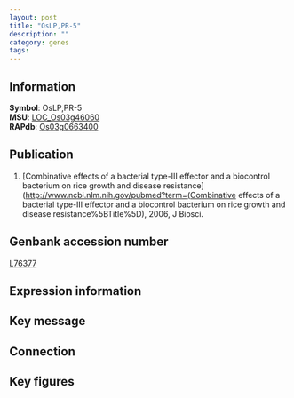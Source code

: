 ```yaml
---
layout: post
title: "OsLP,PR-5"
description: ""
category: genes
tags: 
---
```


## Information
__Symbol__: OsLP,PR-5  
__MSU__: [LOC_Os03g46060](http://rice.plantbiology.msu.edu/cgi-bin/ORF_infopage.cgi?orf=LOC_Os03g46060)  
__RAPdb__: [Os03g0663400](http://rapdb.dna.affrc.go.jp/viewer/gbrowse_details/irgsp1?name=Os03g0663400)  

## Publication
1. [Combinative effects of a bacterial type-III effector and a biocontrol bacterium on rice growth and disease resistance](http://www.ncbi.nlm.nih.gov/pubmed?term=(Combinative effects of a bacterial type-III effector and a biocontrol bacterium on rice growth and disease resistance%5BTitle%5D), 2006, J Biosci.

## Genbank accession number
[L76377](http://www.ncbi.nlm.nih.gov/nuccore/L76377)

## Expression information

## Key message

## Connection

## Key figures


